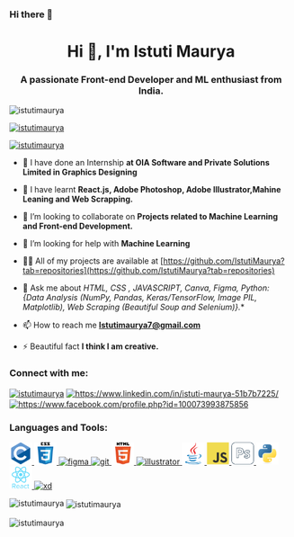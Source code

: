 ### Hi there 👋

<h1 align="center">Hi 👋, I'm Istuti Maurya</h1>
<h3 align="center">A passionate Front-end Developer and ML enthusiast from India.</h3>

<p align="left"> <img src="https://komarev.com/ghpvc/?username=istutimaurya&label=Profile%20views&color=0e75b6&style=flat" alt="istutimaurya" /> </p>

<p align="left"> <a href="https://github.com/ryo-ma/github-profile-trophy"><img src="https://github-profile-trophy.vercel.app/?username=istutimaurya" alt="istutimaurya" /></a> </p>

<p align="left"> <a href="https://twitter.com/istutimaurya" target="blank"><img src="https://img.shields.io/twitter/follow/istutimaurya?logo=twitter&style=for-the-badge" alt="istutimaurya" /></a> </p>

- 🔭 I have done an Internship **at OIA Software and Private Solutions Limited in Graphics Designing**

- 🌱 I have learnt **React.js, Adobe Photoshop, Adobe Illustrator,Mahine Leaning and Web Scrapping.**

- 👯 I’m looking to collaborate on **Projects related to Machine Learning and  Front-end Development.**

- 🤝 I’m looking for help with **Machine Learning**

- 👨‍💻 All of my projects are available at [https://github.com/IstutiMaurya?tab=repositories](https://github.com/IstutiMaurya?tab=repositories)

- 💬 Ask me about **HTML, CSS , JAVASCRIPT, Canva, Figma, Python*: {Data Analysis (NumPy, Pandas, Keras/TensorFlow, Image PIL, Matplotlib), Web Scraping (Beautiful Soup and Selenium)}.**

- 📫 How to reach me **Istutimaurya7@gmail.com**

- ⚡ Beautiful fact **I think I am creative.**

<h3 align="left">Connect with me:</h3>
<p align="left">
<a href="https://twitter.com/istutimaurya" target="blank"><img align="center" src="https://raw.githubusercontent.com/rahuldkjain/github-profile-readme-generator/master/src/images/icons/Social/twitter.svg" alt="istutimaurya" height="30" width="40" /></a>
<a href="https://linkedin.com/in/https://www.linkedin.com/in/istuti-maurya-51b7b7225/" target="blank"><img align="center" src="https://raw.githubusercontent.com/rahuldkjain/github-profile-readme-generator/master/src/images/icons/Social/linked-in-alt.svg" alt="https://www.linkedin.com/in/istuti-maurya-51b7b7225/" height="30" width="40" /></a>
<a href="https://fb.com/https://www.facebook.com/profile.php?id=100073993875856" target="blank"><img align="center" src="https://raw.githubusercontent.com/rahuldkjain/github-profile-readme-generator/master/src/images/icons/Social/facebook.svg" alt="https://www.facebook.com/profile.php?id=100073993875856" height="30" width="40" /></a>
</p>

<h3 align="left">Languages and Tools:</h3>
<p align="left"> <a href="https://www.cprogramming.com/" target="_blank" rel="noreferrer"> <img src="https://raw.githubusercontent.com/devicons/devicon/master/icons/c/c-original.svg" alt="c" width="40" height="40"/> </a> <a href="https://www.w3schools.com/css/" target="_blank" rel="noreferrer"> <img src="https://raw.githubusercontent.com/devicons/devicon/master/icons/css3/css3-original-wordmark.svg" alt="css3" width="40" height="40"/> </a> <a href="https://www.figma.com/" target="_blank" rel="noreferrer"> <img src="https://www.vectorlogo.zone/logos/figma/figma-icon.svg" alt="figma" width="40" height="40"/> </a> <a href="https://git-scm.com/" target="_blank" rel="noreferrer"> <img src="https://www.vectorlogo.zone/logos/git-scm/git-scm-icon.svg" alt="git" width="40" height="40"/> </a> <a href="https://www.w3.org/html/" target="_blank" rel="noreferrer"> <img src="https://raw.githubusercontent.com/devicons/devicon/master/icons/html5/html5-original-wordmark.svg" alt="html5" width="40" height="40"/> </a> <a href="https://www.adobe.com/in/products/illustrator.html" target="_blank" rel="noreferrer"> <img src="https://www.vectorlogo.zone/logos/adobe_illustrator/adobe_illustrator-icon.svg" alt="illustrator" width="40" height="40"/> </a> <a href="https://www.java.com" target="_blank" rel="noreferrer"> <img src="https://raw.githubusercontent.com/devicons/devicon/master/icons/java/java-original.svg" alt="java" width="40" height="40"/> </a> <a href="https://developer.mozilla.org/en-US/docs/Web/JavaScript" target="_blank" rel="noreferrer"> <img src="https://raw.githubusercontent.com/devicons/devicon/master/icons/javascript/javascript-original.svg" alt="javascript" width="40" height="40"/> </a> <a href="https://www.photoshop.com/en" target="_blank" rel="noreferrer"> <img src="https://raw.githubusercontent.com/devicons/devicon/master/icons/photoshop/photoshop-line.svg" alt="photoshop" width="40" height="40"/> </a> <a href="https://www.python.org" target="_blank" rel="noreferrer"> <img src="https://raw.githubusercontent.com/devicons/devicon/master/icons/python/python-original.svg" alt="python" width="40" height="40"/> </a> <a href="https://reactjs.org/" target="_blank" rel="noreferrer"> <img src="https://raw.githubusercontent.com/devicons/devicon/master/icons/react/react-original-wordmark.svg" alt="react" width="40" height="40"/> </a> <a href="https://www.adobe.com/products/xd.html" target="_blank" rel="noreferrer"> <img src="https://cdn.worldvectorlogo.com/logos/adobe-xd.svg" alt="xd" width="40" height="40"/> </a> </p>

<p><img align="left" src="https://github-readme-stats.vercel.app/api/top-langs?username=istutimaurya&show_icons=true&locale=en&layout=compact" alt="istutimaurya" /></p>

<p>&nbsp;<img align="center" src="https://github-readme-stats.vercel.app/api?username=istutimaurya&show_icons=true&locale=en" alt="istutimaurya" /></p>

<p><img align="center" src="https://github-readme-streak-stats.herokuapp.com/?user=istutimaurya&" alt="istutimaurya" /></p>

